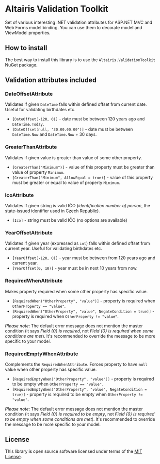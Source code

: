 ﻿Altairis Validation Toolkit
===========================

Set of various interesting .NET validation attributes for ASP.NET MVC and Web Forms model binding. You can use them to decorate model and ViewModel properties.

How to install
--------------

The best way to install this library is to use the `Altairis.ValidationToolkit` NuGet package.

Validation attributes included
------------------------------

### DateOffsetAttribute
Validates if given `DateTime` falls within defined offset from current date. Useful for validating birthdates etc.

* `[DateOffset(-120, 0)]` - date must be between 120 years ago and `DateTime.Today`.
* `[DateOffset(null, "30.00.00.00")]` - date must be between `DateTime.Now` and `DateTime.Now` + 30 days.

### GreaterThanAttribute
Validates if given value is greater than value of some other property.

* `[GreaterThan("Minimum")]` - value of this property must be greater than value of property `Minimum`.
* `[GreaterThan("Minimum", AllowEqual = true)]` - value of this property must be greater or equal to value of property `Minimum`.

### IcoAttribute
Validates if given string is valid IČO (_identification number of person_, the state-issued identifier used in Czech Republic).

* `[Ico]` - string must be valid IČO (no options are available)

### YearOffsetAttribute
Validates if given year (expressed as `int`) falls within defined offset from current year. Useful for validating birthdates etc.

* `[YearOffset(-120, 0)]` - year must be between from 120 years ago and current year.
* `[YearOffset(0, 10)]` - year must be in next 10 years from now.

### RequiredWhenAttribute
Makes property required when some other property has specific value.

* `[RequiredWhen("OtherProperty", "value")]` - property is required when `OtherProperty == "value"`.
* `[RequiredWhen("OtherProperty", "value", NegateCondition = true)]` - property is required when `OtherProperty != "value"`.

_Please note_: The default error message does not mention the master condition (it says _Field {0} is required_, not _Field {0} is required when some conditions are met_). It's recommended to override the message to be more specific to your model.

### RequiredEmptyWhenAttribute
Complements the `RequiredWhenAttribute`. Forces property to have `null` value when other property has specific value.

* `[RequiredEmptyWhen("OtherProperty", "value")]` - property is required to be empty when `OtherProperty == "value"`.
* `[RequiredEmptyWhen("OtherProperty", "value", NegateCondition = true)]` - property is required to be empty when `OtherProperty != "value"`.

_Please note_: The default error message does not mention the master condition (it says _Field {0} is required to be empty_, not _Field {0} is required to be empty when some conditions are met_). It's recommended to override the message to be more specific to your model.

License
-------

This library is open source software licensed under terms of the [MIT License](LICENSE.md).